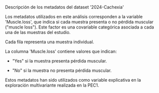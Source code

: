 Descripción de los metadatos del dataset '2024-Cachexia'

Los metadatos utilizados en este análisis corresponden a la variable 'Muscle.loss', que indica si cada muestra presenta o no pérdida muscular ("muscle loss"). Este factor es una covariable categórica asociada a cada una de las muestras del estudio.

Cada fila representa una muestra individual.

La columna 'Muscle.loss' contiene valores que indican:

- "Yes" si la muestra presenta pérdida muscular.

- "No" si la muestra no presenta pérdida muscular.

Estos metadatos han sido utilizados como variable explicativa en la exploración multivariante realizada en la PEC1.